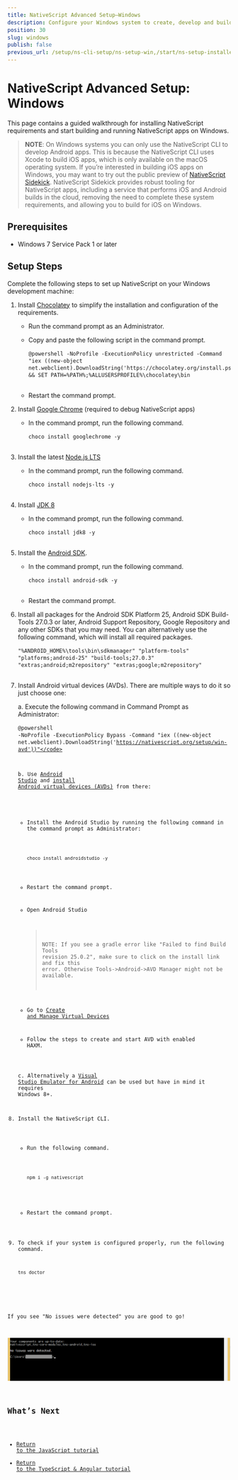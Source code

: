 ```yaml
---
title: NativeScript Advanced Setup—Windows
description: Configure your Windows system to create, develop and build projects locally with NativeScript.
position: 30
slug: windows
publish: false
previous_url: /setup/ns-cli-setup/ns-setup-win,/start/ns-setup-installer
---
```


# NativeScript Advanced Setup: Windows

This page contains a guided walkthrough for installing NativeScript requirements and start building and running NativeScript apps on Windows.

> **NOTE**: On Windows systems you can only use the NativeScript CLI to develop Android apps. This is because the NativeScript CLI uses Xcode to build iOS apps, which is only available on the macOS operating system. If you’re interested in building iOS apps on Windows, you may want to try out the public preview of [NativeScript Sidekick](https://www.nativescript.org/nativescript-sidekick). NativeScript Sidekick provides robust tooling for NativeScript apps, including a service that performs iOS and Android builds in the cloud, removing the need to complete these system requirements, and allowing you to build for iOS on Windows.

## Prerequisites
* Windows 7 Service Pack 1 or later

## Setup Steps

Complete the following steps to set up NativeScript on your Windows development machine:

1. Install [Chocolatey](https://chocolatey.org) to simplify the installation and configuration of the requirements.
    - Run the command prompt as an Administrator.
    - Copy and paste the following script in the command prompt.

        <pre class="add-copy-button"><code class="language-terminal">@powershell -NoProfile -ExecutionPolicy unrestricted -Command "iex ((new-object net.webclient).DownloadString('https://chocolatey.org/install.ps1'))" && SET PATH=%PATH%;%ALLUSERSPROFILE%\chocolatey\bin
        </code></pre>
    - Restart the command prompt.

2. Install [Google Chrome](https://www.google.com/chrome/browser/desktop/index.html) (required to debug NativeScript apps)
    - In the command prompt, run the following command.

        <pre class="add-copy-button"><code class="language-terminal">choco install googlechrome -y
        </code></pre>

3. Install the latest [Node.js LTS](https://nodejs.org/en/)

    - In the command prompt, run the following command.

        <pre class="add-copy-button"><code class="language-terminal">choco install nodejs-lts -y
        </code></pre>

4. Install [JDK 8](http://www.oracle.com/technetwork/java/javase/downloads/index.html)
    - In the command prompt, run the following command.

        <pre class="add-copy-button"><code class="language-terminal">choco install jdk8 -y
        </code></pre>

5. Install the [Android SDK](http://developer.android.com/sdk/index.html).
    - In the command prompt, run the following command.

        <pre class="add-copy-button"><code class="language-terminal">choco install android-sdk -y
        </code></pre>

    - Restart the command prompt.

6. Install all packages for the Android SDK Platform 25, Android SDK Build-Tools 27.0.3 or later, Android Support Repository, Google Repository and any other SDKs that you may need. You can alternatively use the following command, which will install all required packages.

    <pre class="add-copy-button"><code class="language-terminal">"%ANDROID_HOME%\tools\bin\sdkmanager" "platform-tools" "platforms;android-25" "build-tools;27.0.3" "extras;android;m2repository" "extras;google;m2repository"
    </code></pre>

7. Install Android virtual devices (AVDs). There are multiple ways to do it so just choose one:
    
    a. Execute the following command in Command Prompt as Administrator:
        <pre class="add-copy-button"><code class="language-terminal">@powershell -NoProfile -ExecutionPolicy Bypass -Command "iex ((new-object net.webclient).DownloadString('https://nativescript.org/setup/win-avd'))"</code></pre>

    b. Use [Android Studio](https://developer.android.com/studio/index.html) and [install Android virtual devices (AVDs)](https://developer.android.com/studio/run/managing-avds.html) from there:
        
    * Install the Android Studio by running the following command in the command prompt as Administrator:

        <pre class="add-copy-button"><code class="language-terminal">choco install androidstudio -y</code></pre>

    * Restart the command prompt.
    * Open Android Studio
        > NOTE: If you see a gradle error like "Failed to find Build Tools revision 25.0.2", make sure to click on the install link and fix this error. Otherwise Tools->Android->AVD Manager might not be available.
    * Go to [Create and Manage Virtual Devices](https://developer.android.com/studio/run/managing-avds.html) 
    * Follow the steps to create and start AVD with enabled HAXM.
    
    c. Alternatively a [Visual Studio Emulator for Android](https://www.visualstudio.com/vs/msft-android-emulator/) can be used but have in mind it requires Windows 8+. 

9. Install the NativeScript CLI.
    - Run the following command.

        <pre class="add-copy-button"><code class="language-terminal">npm i -g nativescript
        </code></pre>

    - Restart the command prompt.

10. To check if your system is configured properly, run the following command.

    <pre class="add-copy-button"><code class="language-terminal">tns doctor
    </code></pre>

If you see "No issues were detected" you are good to go!

![NativeScript tns doctor result](../img/start/window-tns-doctor.png)

## What’s Next

* [Return to the JavaScript tutorial](http://docs.nativescript.org/tutorial/chapter-1#11-install-nativescript-and-configure-your-environment)
* [Return to the TypeScript & Angular tutorial](http://docs.nativescript.org/angular/tutorial/ng-chapter-1#11-install-nativescript-and-configure-your-environment)
